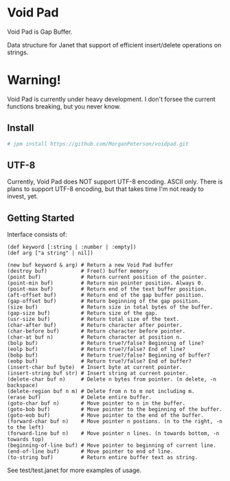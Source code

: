 # Void Pad

Void Pad is Gap Buffer.

Data structure for Janet that support of efficient insert/delete operations on
strings.

# Warning!

Void Pad is currently under heavy development. I don't forsee the current functions
breaking, but you never know.

## Install
```sh
# jpm install https://github.com/MorganPeterson/voidpad.git
```

## UTF-8

Currently, Void Pad does NOT support UTF-8 encoding. ASCII only. There is
plans to support UTF-8 encoding, but that takes time I'm not ready to
invest, yet.

## Getting Started

Interface consists of:

```janet
(def keyword [:string | :number | :empty])
(def arg ["a string" | nil])

(new buf keyword & arg) # Return a new Void Pad buffer
(destroy buf)           # Free() buffer memory
(point buf)             # Return current position of the pointer.
(point-min buf)         # Return min pointer position. Always 0.
(point-max buf)         # Return end of the text buffer position.
(aft-offset buf)        # Return end of the gap buffer position.
(gap-offset buf)        # Return beginning of the gap position.
(size buf)              # Return size in total bytes of the buffer.
(gap-size buf)          # Return size of the gap.
(usr-size buf)          # Return total size of the text.
(char-after buf)        # Return character after pointer.
(char-before buf)       # Return character before pointer.
(char-at buf n)         # Return character at position n.
(bolp buf)              # Return true?/false? Beginning of line?
(eolp buf)              # Return true?/false? End of line?
(bobp buf)              # Return true?/false? Beginning of buffer?
(eobp buf)              # Return true?/false? End of buffer?
(insert-char buf byte)  # Insert byte at current pointer.
(insert-string buf str) # Insert string at current pointer.
(delete-char buf n)     # Delete n bytes from pointer. (n delete, -n backspace)
(delete-region buf n m) # Delete from n to m not including m.
(erase buf)             # Delete entire buffer.
(goto-char buf n)       # Move pointer to n in the buffer.
(goto-bob buf)          # Move pointer to the beginning of the buffer.
(goto-eob buf)          # Move pointer to the end of the buffer.
(forward-char buf n)    # Move pointer n postions. (n to the right, -n to the left)
(forward-line buf n)    # Move pointer n lines. (n towards bottom, -n towards top)
(beginning-of-line buf) # Move pointer to beginning of current line.
(end-of-line buf)       # Move pointer to end of line.
(to-string buf)         # Return entire buffer text as string.
```

See test/test.janet for more examples of usage.
